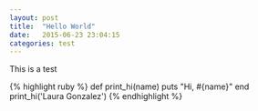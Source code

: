 ```yaml
---
layout: post
title:  "Hello World"
date:   2015-06-23 23:04:15
categories: test
---
```

This is a test

{% highlight ruby %}
def print_hi(name)
  puts "Hi, #{name}"
end
print_hi('Laura Gonzalez')
{% endhighlight %}

